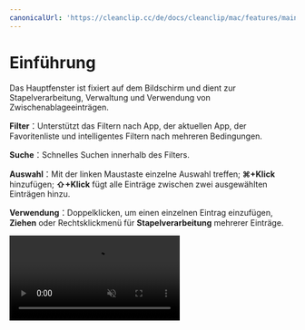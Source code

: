 ```yaml
---
canonicalUrl: 'https://cleanclip.cc/de/docs/cleanclip/mac/features/main-window'
---
```


# Einführung

Das Hauptfenster ist fixiert auf dem Bildschirm und dient zur Stapelverarbeitung, Verwaltung und Verwendung von Zwischenablageeinträgen.

**Filter**：Unterstützt das Filtern nach App, der aktuellen App, der Favoritenliste und intelligentes Filtern nach mehreren Bedingungen.

**Suche**：Schnelles Suchen innerhalb des Filters.

**Auswahl**：Mit der linken Maustaste einzelne Auswahl treffen; **⌘+Klick** hinzufügen; **⇧+Klick** fügt alle Einträge zwischen zwei ausgewählten Einträgen hinzu.

**Verwendung**：Doppelklicken, um einen einzelnen Eintrag einzufügen, **Ziehen** oder Rechtsklickmenü für **Stapelverarbeitung** mehrerer Einträge.

<video autoplay muted loop>
    <source src="/videos/intro-1080.mp4" type="video/mp4">
    <iframe src="/videos/intro-1080.mp4" scrolling="no" border="0" frameborder="0" allow="autoplay; encrypted-media" allowfullscreen></iframe>
</video>